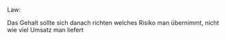 Law:

Das Gehalt sollte sich danach richten welches Risiko man übernimmt, nicht wie viel Umsatz man liefert